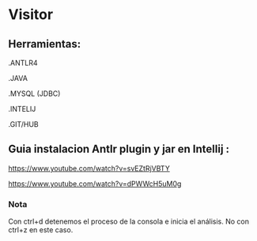 # Visitor

## Herramientas:

.ANTLR4 

.JAVA

.MYSQL (JDBC) 

.INTELIJ

.GIT/HUB

## Guia instalacion Antlr plugin y jar en Intellij :

https://www.youtube.com/watch?v=svEZtRjVBTY

https://www.youtube.com/watch?v=dPWWcH5uM0g

### Nota

Con ctrl+d detenemos el proceso de la consola e inicia el análisis. No con ctrl+z en este caso.

